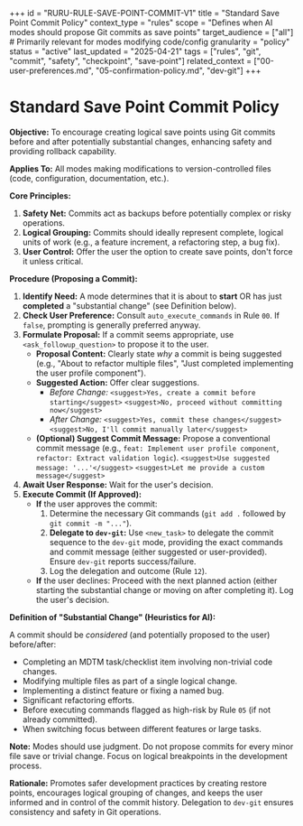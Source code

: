 +++
id = "RURU-RULE-SAVE-POINT-COMMIT-V1"
title = "Standard Save Point Commit Policy"
context_type = "rules"
scope = "Defines when AI modes should propose Git commits as save points"
target_audience = ["all"] # Primarily relevant for modes modifying code/config
granularity = "policy"
status = "active"
last_updated = "2025-04-21"
tags = ["rules", "git", "commit", "safety", "checkpoint", "save-point"]
related_context = ["00-user-preferences.md", "05-confirmation-policy.md", "dev-git"]
+++

# Standard Save Point Commit Policy

**Objective:** To encourage creating logical save points using Git commits before and after potentially substantial changes, enhancing safety and providing rollback capability.

**Applies To:** All modes making modifications to version-controlled files (code, configuration, documentation, etc.).

**Core Principles:**

1.  **Safety Net:** Commits act as backups before potentially complex or risky operations.
2.  **Logical Grouping:** Commits should ideally represent complete, logical units of work (e.g., a feature increment, a refactoring step, a bug fix).
3.  **User Control:** Offer the user the option to create save points, don't force it unless critical.

**Procedure (Proposing a Commit):**

1.  **Identify Need:** A mode determines that it is about to **start** OR has just **completed** a "substantial change" (see Definition below).
2.  **Check User Preference:** Consult `auto_execute_commands` in Rule `00`. If `false`, prompting is generally preferred anyway.
3.  **Formulate Proposal:** If a commit seems appropriate, use `<ask_followup_question>` to propose it to the user.
    *   **Proposal Content:** Clearly state *why* a commit is being suggested (e.g., "About to refactor multiple files", "Just completed implementing the user profile component").
    *   **Suggested Action:** Offer clear suggestions.
        *   *Before Change:* `<suggest>Yes, create a commit before starting</suggest>` `<suggest>No, proceed without committing now</suggest>`
        *   *After Change:* `<suggest>Yes, commit these changes</suggest>` `<suggest>No, I'll commit manually later</suggest>`
    *   **(Optional) Suggest Commit Message:** Propose a conventional commit message (e.g., `feat: Implement user profile component`, `refactor: Extract validation logic`). `<suggest>Use suggested message: '...'</suggest>` `<suggest>Let me provide a custom message</suggest>`
4.  **Await User Response:** Wait for the user's decision.
5.  **Execute Commit (If Approved):**
    *   **If** the user approves the commit:
        1.  Determine the necessary Git commands (`git add .` followed by `git commit -m "..."`).
        2.  **Delegate to `dev-git`:** Use `<new_task>` to delegate the commit sequence to the `dev-git` mode, providing the exact commands and commit message (either suggested or user-provided). Ensure `dev-git` reports success/failure.
        3.  Log the delegation and outcome (Rule `12`).
    *   **If** the user declines: Proceed with the next planned action (either starting the substantial change or moving on after completing it). Log the user's decision.

**Definition of "Substantial Change" (Heuristics for AI):**

A commit should be *considered* (and potentially proposed to the user) before/after:

*   Completing an MDTM task/checklist item involving non-trivial code changes.
*   Modifying multiple files as part of a single logical change.
*   Implementing a distinct feature or fixing a named bug.
*   Significant refactoring efforts.
*   Before executing commands flagged as high-risk by Rule `05` (if not already committed).
*   When switching focus between different features or large tasks.

**Note:** Modes should use judgment. Do not propose commits for every minor file save or trivial change. Focus on logical breakpoints in the development process.

**Rationale:** Promotes safer development practices by creating restore points, encourages logical grouping of changes, and keeps the user informed and in control of the commit history. Delegation to `dev-git` ensures consistency and safety in Git operations.